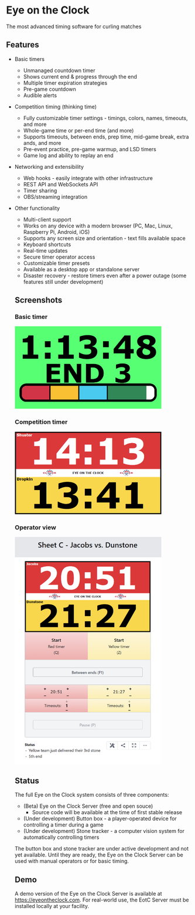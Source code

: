 # Eye on the Clock
The most advanced timing software for curling matches

## Features
- Basic timers
  - Unmanaged countdown timer
  - Shows current end & progress through the end
  - Multiple timer expiration strategies
  - Pre-game countdown
  - Audible alerts
- Competition timing (thinking time)
  - Fully customizable timer settings - timings, colors, names, timeouts, and more
  - Whole-game time or per-end time (and more)
  - Supports timeouts, between ends, prep time, mid-game break, extra ands, and more
  - Pre-event practice, pre-game warmup, and LSD timers
  - Game log and ability to replay an end
- Networking and extensibility
  - Web hooks - easily integrate with other infrastructure
  - REST API and WebSockets API
  - Timer sharing
  - OBS/streaming integration
- Other functionality
  - Multi-client support
  - Works on any device with a modern browser (PC, Mac, Linux, Raspberry Pi, Android, iOS)
  - Supports any screen size and orientation - text fills available space
  - Keyboard shortcuts
  - Real-time updates
  - Secure timer operator access
  - Customizable timer presets
  - Available as a desktop app or standalone server
  - Disaster recovery - restore timers even after a power outage (some features still under development)

  ## Screenshots
  ### Basic timer
  <img src="./basictimerscreenshot.png" width="400" alt="Basic timer">

  ### Competition timer
  <img src="./competitiontimerscreenshot.png" width="400" alt="Competition timer">

  ### Operator view
  <img src="./operatorscreenshot.png" width="400" alt="Operator view">

  ## Status
  The full Eye on the Clock system consists of three components:
  - (Beta) Eye on the Clock Server (free and open souce)
    - Source code will be available at the time of first stable release
  - (Under development) Button box - a player-operated device for controlling a timer during a game
  - (Under development) Stone tracker - a computer vision system for automatically controlling timers

  The button box and stone tracker are under active development and not yet available. Until they are ready, the Eye on the Clock Server can be used with manual operators or for basic timing.

  ## Demo
  A demo version of the Eye on the Clock Server is available at https://eyeontheclock.com. For real-world use, the EotC Server must be installed locally at your facility.

  